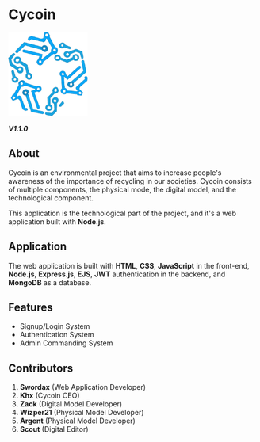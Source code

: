 # Cycoin

<img alt="Cycoin Logo" width="160" src="/public/images/logo.svg">

**_V1.1.0_**

## About

Cycoin is an environmental project that aims to increase people's awareness of the importance of recycling in our societies. Cycoin consists of multiple components, the physical mode, the digital model, and the technological component.

This application is the technological part of the project, and it's a web application built with **Node.js**.

## Application

The web application is built with **HTML**, **CSS**, **JavaScript** in the front-end, **Node.js**, **Express.js**, **EJS**, **JWT** authentication in the backend, and **MongoDB** as a database.

## Features

-   Signup/Login System
-   Authentication System
-   Admin Commanding System

## Contributors

1.  **Swordax** (Web Application Developer)
2.  **Khx** (Cycoin CEO)
3.  **Zack** (Digital Model Developer)
4.  **Wizper21** (Physical Model Developer)
5.  **Argent** (Physical Model Developer)
6.  **Scout** (Digital Editor)
